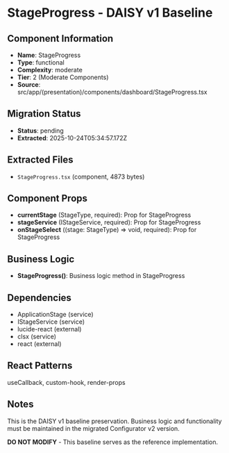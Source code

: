 # StageProgress - DAISY v1 Baseline

## Component Information

- **Name**: StageProgress
- **Type**: functional
- **Complexity**: moderate
- **Tier**: 2 (Moderate Components)
- **Source**: src/app/(presentation)/components/dashboard/StageProgress.tsx

## Migration Status

- **Status**: pending
- **Extracted**: 2025-10-24T05:34:57.172Z

## Extracted Files

- `StageProgress.tsx` (component, 4873 bytes)

## Component Props

- **currentStage** (StageType, required): Prop for StageProgress
- **stageService** (IStageService, required): Prop for StageProgress
- **onStageSelect** ((stage: StageType) => void, required): Prop for StageProgress

## Business Logic

- **StageProgress()**: Business logic method in StageProgress

## Dependencies

- ApplicationStage (service)
- IStageService (service)
- lucide-react (external)
- clsx (service)
- react (external)

## React Patterns

useCallback, custom-hook, render-props

## Notes

This is the DAISY v1 baseline preservation. Business logic and functionality
must be maintained in the migrated Configurator v2 version.

**DO NOT MODIFY** - This baseline serves as the reference implementation.
